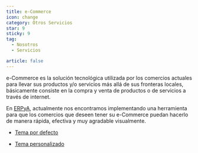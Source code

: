 ```yaml
---
title: e-Commerce
icon: change
category: Otros Servicios
star: 9
sticky: 9
tag:
  - Nosotros
  - Servicios

article: false
---
```


e-Commerce es la solución tecnológica utilizada por los comercios actuales para llevar sus productos y/o servicios más allá de sus fronteras locales, básicamente consiste en la compra y venta de productos o de servicios a través de internet.

En [ERPyA](https://erpya.com/), actualmente nos encontramos implementando una herramienta para que los comercios que deseen tener su e-Commerce puedan hacerlo de manera rápida, efectiva y muy agradable visualmente.

- [Tema por defecto](../e-commerce/default-theme.md)

- [Tema personalizado](../e-commerce/custom-theme.md)

